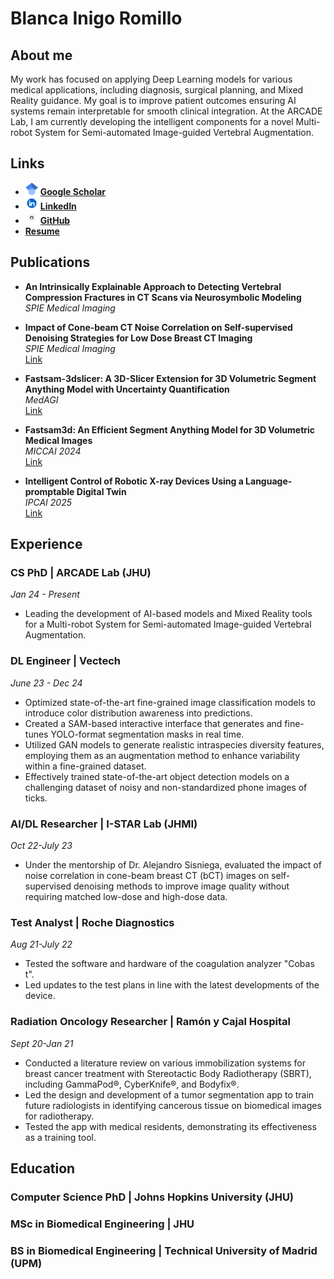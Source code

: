 # Blanca Inigo Romillo

## About me
My work has focused on applying Deep Learning models for various medical applications, including diagnosis, surgical planning, and Mixed Reality guidance. My goal is to improve patient outcomes 
ensuring AI systems remain interpretable for smooth clinical integration. At the ARCADE Lab, I am currently developing the intelligent components for a novel Multi-robot System for Semi-automated Image-guided Vertebral Augmentation. 

## Links
- <a href="https://scholar.google.com/citations?hl=en&user=B58y2LcAAAAJ"><img src="./imgs/Google_Scholar_logo.svg.png" alt="Google Scholar" height="20"/></a> [**Google Scholar**](https://scholar.google.com/citations?hl=en&user=B58y2LcAAAAJ)
- <a href="https://www.linkedin.com/in/blancainigo/"><img src="./imgs/linkedin-logo-linkedin-logo-transparent-linkedin-icon-transparent-free-free-png.webp" alt="LinkedIn" height="20"/></a> [**LinkedIn**](https://www.linkedin.com/in/blancainigo/)
- <a href="https://github.com/binigoromillo"><img src="./imgs/pngtree-github-logo-icon-png-image_6214544.png" alt="GitHub" height="20"/></a> [**GitHub**](https://github.com/binigoromillo)
- [**Resume**](https://drive.google.com/file/d/11dDGtCXj2NnVbVvKzV7E0J_D6ZABWkif/view?usp=sharing)

## Publications

- **An Intrinsically Explainable Approach to Detecting Vertebral Compression Fractures in CT Scans via Neurosymbolic Modeling**  
  *SPIE Medical Imaging*

- **Impact of Cone-beam CT Noise Correlation on Self-supervised Denoising Strategies for Low Dose Breast CT Imaging**  
  *SPIE Medical Imaging*  
  [Link](https://www.spiedigitallibrary.org/conference-proceedings-of-spie/12463/2654447/Impact-of-cone-beam-CT-noise-correlation-on-self-supervised/10.1117/12.2654447.short)

- **Fastsam-3dslicer: A 3D-Slicer Extension for 3D Volumetric Segment Anything Model with Uncertainty Quantification**  
  *MedAGI*  
  [Link](https://link.springer.com/chapter/10.1007/978-3-031-73471-7_1)

- **Fastsam3d: An Efficient Segment Anything Model for 3D Volumetric Medical Images**  
  *MICCAI 2024*  
  [Link](https://link.springer.com/chapter/10.1007/978-3-031-72390-2_51)

- **Intelligent Control of Robotic X-ray Devices Using a Language-promptable Digital Twin**  
  *IPCAI 2025*  
  [Link](https://arxiv.org/abs/2412.08020)

## Experience

### CS PhD | ARCADE Lab (JHU) 
*Jan 24 - Present*
- Leading the development of AI-based models and Mixed Reality tools for a Multi-robot System for Semi-automated Image-guided Vertebral Augmentation.

### DL Engineer | Vectech 
*June 23 - Dec 24*
- Optimized state-of-the-art fine-grained image classification models to introduce color distribution awareness into predictions.
- Created a SAM-based interactive interface that generates and fine-tunes YOLO-format segmentation masks in real time.
- Utilized GAN models to generate realistic intraspecies diversity features, employing them as an augmentation method to enhance variability within a fine-grained dataset.
- Effectively trained state-of-the-art object detection models on a challenging dataset of noisy and non-standardized phone images of ticks.

### AI/DL Researcher | I-STAR Lab (JHMI) 
*Oct 22-July 23*
- Under the mentorship of Dr. Alejandro Sisniega, evaluated the impact of noise correlation in cone-beam breast CT (bCT) images on self-supervised denoising methods to improve image quality without requiring matched low-dose and high-dose data.

### Test Analyst | Roche Diagnostics 
*Aug 21-July 22*
- Tested the software and hardware of the coagulation analyzer "Cobas t".
- Led updates to the test plans in line with the latest developments of the device.

### Radiation Oncology Researcher | Ramón y Cajal Hospital 
*Sept 20-Jan 21*
- Conducted a literature review on various immobilization systems for breast cancer treatment with Stereotactic Body Radiotherapy (SBRT), including GammaPod®, CyberKnife®, and Bodyfix®.
- Led the design and development of a tumor segmentation app to train future radiologists in identifying cancerous tissue on biomedical images for radiotherapy.
- Tested the app with medical residents, demonstrating its effectiveness as a training tool.

## Education

### Computer Science PhD | Johns Hopkins University (JHU)
### MSc in Biomedical Engineering | JHU 
### BS in Biomedical Engineering | Technical University of Madrid (UPM)
